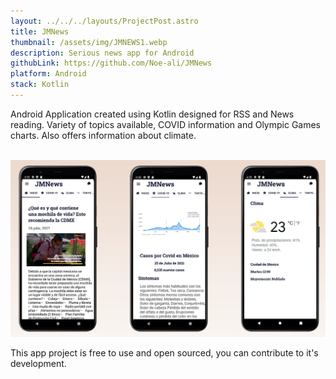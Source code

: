 ```yaml
---
layout: ../../../layouts/ProjectPost.astro
title: JMNews
thumbnail: /assets/img/JMNEWS1.webp
description: Serious news app for Android
githubLink: https://github.com/Noe-ali/JMNews
platform: Android
stack: Kotlin
---
```


Android Application created using Kotlin designed for RSS and News reading.
Variety of topics available, COVID information and Olympic Games charts. Also offers information about climate.
<br>
<br>


![App Overview](/assets/img/JMNEWS2.webp)
<br>

This app project is free to use and open sourced, you can contribute to it's development.
